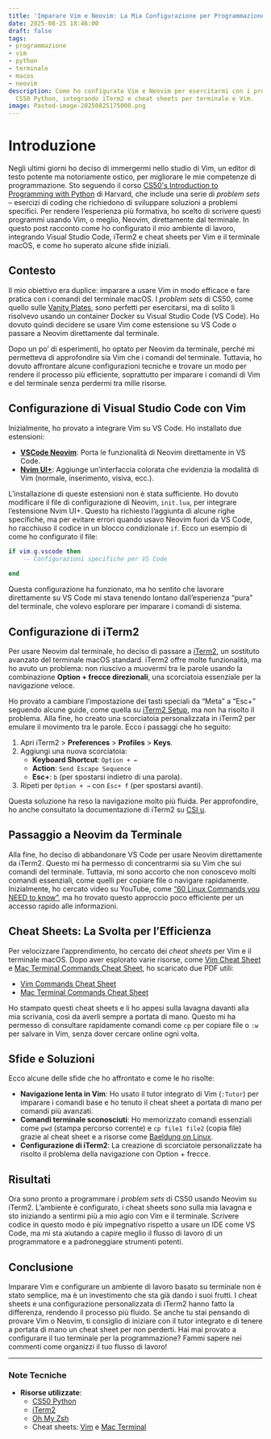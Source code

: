 ```yaml
---
title: 'Imparare Vim e Neovim: La Mia Configurazione per Programmazione Python'
date: 2025-08-25 18:46:00
draft: false
tags:
- programmazione
- vim
- python
- terminale
- macos
- neovim
description: Come ho configurato Vim e Neovim per esercitarmi con i problem sets di
  CS50 Python, integrando iTerm2 e cheat sheets per terminale e Vim.
image: Pasted-image-20250825175000.png
---
```

# Introduzione

Negli ultimi giorni ho deciso di immergermi nello studio di Vim, un editor di testo potente ma notoriamente ostico, per migliorare le mie competenze di programmazione. Sto seguendo il corso [CS50's Introduction to Programming with Python](https://cs50.harvard.edu/python/) di Harvard, che include una serie di *problem sets* – esercizi di coding che richiedono di sviluppare soluzioni a problemi specifici. Per rendere l’esperienza più formativa, ho scelto di scrivere questi programmi usando Vim, o meglio, Neovim, direttamente dal terminale. In questo post racconto come ho configurato il mio ambiente di lavoro, integrando Visual Studio Code, iTerm2 e cheat sheets per Vim e il terminale macOS, e come ho superato alcune sfide iniziali.

## Contesto

Il mio obiettivo era duplice: imparare a usare Vim in modo efficace e fare pratica con i comandi del terminale macOS. I *problem sets* di CS50, come quello sulle [Vanity Plates](https://cs50.harvard.edu/python/psets/5/test_plates/), sono perfetti per esercitarsi, ma di solito li risolvevo usando un container Docker su Visual Studio Code (VS Code). Ho dovuto quindi decidere se usare Vim come estensione su VS Code o passare a Neovim direttamente dal terminale.

Dopo un po’ di esperimenti, ho optato per Neovim da terminale, perché mi permetteva di approfondire sia Vim che i comandi del terminale. Tuttavia, ho dovuto affrontare alcune configurazioni tecniche e trovare un modo per rendere il processo più efficiente, soprattutto per imparare i comandi di Vim e del terminale senza perdermi tra mille risorse.

## Configurazione di Visual Studio Code con Vim

Inizialmente, ho provato a integrare Vim su VS Code. Ho installato due estensioni:

- **[VSCode Neovim](https://marketplace.visualstudio.com/items?itemName=asvetliakov.vscode-neovim)**: Porta le funzionalità di Neovim direttamente in VS Code.
- **[Nvim UI+](https://marketplace.visualstudio.com/items?itemName=wrathcodes.nvim-ui-plus)**: Aggiunge un’interfaccia colorata che evidenzia la modalità di Vim (normale, inserimento, visiva, ecc.).

L’installazione di queste estensioni non è stata sufficiente. Ho dovuto modificare il file di configurazione di Neovim, `init.lua`, per integrare l’estensione Nvim UI+. Questo ha richiesto l’aggiunta di alcune righe specifiche, ma per evitare errori quando usavo Neovim fuori da VS Code, ho racchiuso il codice in un blocco condizionale `if`. Ecco un esempio di come ho configurato il file:

```lua
if vim.g.vscode then
    -- Configurazioni specifiche per VS Code
    
end
```

Questa configurazione ha funzionato, ma ho sentito che lavorare direttamente su VS Code mi stava tenendo lontano dall’esperienza “pura” del terminale, che volevo esplorare per imparare i comandi di sistema.

## Configurazione di iTerm2

Per usare Neovim dal terminale, ho deciso di passare a [iTerm2](https://iterm2.com/), un sostituto avanzato del terminale macOS standard. iTerm2 offre molte funzionalità, ma ho avuto un problema: non riuscivo a muovermi tra le parole usando la combinazione **Option + frecce direzionali**, una scorciatoia essenziale per la navigazione veloce.

Ho provato a cambiare l’impostazione dei tasti speciali da “Meta” a “Esc+” seguendo alcune guide, come quella su [iTerm2 Setup](https://sourabhbajaj.com/mac-setup/iTerm/), ma non ha risolto il problema. Alla fine, ho creato una scorciatoia personalizzata in iTerm2 per emulare il movimento tra le parole. Ecco i passaggi che ho seguito:

1. Apri iTerm2 > **Preferences** > **Profiles** > **Keys**.
2. Aggiungi una nuova scorciatoia:
   - **Keyboard Shortcut**: `Option + ←`
   - **Action**: `Send Escape Sequence`
   - **Esc+**: `b` (per spostarsi indietro di una parola).
3. Ripeti per `Option + →` con `Esc+ f` (per spostarsi avanti).

Questa soluzione ha reso la navigazione molto più fluida. Per approfondire, ho anche consultato la documentazione di iTerm2 su [CSI u](https://iterm2.com/documentation-csiu.html).

## Passaggio a Neovim da Terminale

Alla fine, ho deciso di abbandonare VS Code per usare Neovim direttamente da iTerm2. Questo mi ha permesso di concentrarmi sia su Vim che sui comandi del terminale. Tuttavia, mi sono accorto che non conoscevo molti comandi essenziali, come quelli per copiare file o navigare rapidamente. Inizialmente, ho cercato video su YouTube, come [“60 Linux Commands you NEED to know”](https://www.youtube.com/watch?v=gd7BXuUQ91w), ma ho trovato questo approccio poco efficiente per un accesso rapido alle informazioni.

## Cheat Sheets: La Svolta per l’Efficienza

Per velocizzare l’apprendimento, ho cercato dei *cheat sheets* per Vim e il terminale macOS. Dopo aver esplorato varie risorse, come [Vim Cheat Sheet](https://vim.rtorr.com/) e [Mac Terminal Commands Cheat Sheet](https://phoenixnap.com/kb/mac-terminal-commands), ho scaricato due PDF utili:

- [Vim Commands Cheat Sheet](https://phoenixnap.com/kb/wp-content/uploads/2021/11/vim-commands-cheat-sheet-by-pnap.pdf)
- [Mac Terminal Commands Cheat Sheet](https://phoenixnap.com/kb/wp-content/uploads/2023/05/mac-terminal-commands-cheat-sheet-pdf.pdf)

Ho stampato questi cheat sheets e li ho appesi sulla lavagna davanti alla mia scrivania, così da averli sempre a portata di mano. Questo mi ha permesso di consultare rapidamente comandi come `cp` per copiare file o `:w` per salvare in Vim, senza dover cercare online ogni volta.

## Sfide e Soluzioni

Ecco alcune delle sfide che ho affrontato e come le ho risolte:

- **Navigazione lenta in Vim**: Ho usato il tutor integrato di Vim (`:Tutor`) per imparare i comandi base e ho tenuto il cheat sheet a portata di mano per comandi più avanzati.
- **Comandi terminale sconosciuti**: Ho memorizzato comandi essenziali come `pwd` (stampa percorso corrente) e `cp file1 file2` (copia file) grazie al cheat sheet e a risorse come [Baeldung on Linux](https://www.baeldung.com/linux/files-quickly-duplicate-multiple).
- **Configurazione di iTerm2**: La creazione di scorciatoie personalizzate ha risolto il problema della navigazione con Option + frecce.

## Risultati

Ora sono pronto a programmare i *problem sets* di CS50 usando Neovim su iTerm2. L’ambiente è configurato, i cheat sheets sono sulla mia lavagna e sto iniziando a sentirmi più a mio agio con Vim e il terminale. Scrivere codice in questo modo è più impegnativo rispetto a usare un IDE come VS Code, ma mi sta aiutando a capire meglio il flusso di lavoro di un programmatore e a padroneggiare strumenti potenti.

## Conclusione

Imparare Vim e configurare un ambiente di lavoro basato su terminale non è stato semplice, ma è un investimento che sta già dando i suoi frutti. I cheat sheets e una configurazione personalizzata di iTerm2 hanno fatto la differenza, rendendo il processo più fluido. Se anche tu stai pensando di provare Vim o Neovim, ti consiglio di iniziare con il tutor integrato e di tenere a portata di mano un cheat sheet per non perderti. Hai mai provato a configurare il tuo terminale per la programmazione? Fammi sapere nei commenti come organizzi il tuo flusso di lavoro!

---

### Note Tecniche

- **Risorse utilizzate**:
  - [CS50 Python](https://cs50.harvard.edu/python/)
  - [iTerm2](https://iterm2.com/)
  - [Oh My Zsh](https://github.com/ohmyzsh/ohmyzsh)
  - Cheat sheets: [Vim](https://phoenixnap.com/kb/vim-commands-cheat-sheet) e [Mac Terminal](https://phoenixnap.com/kb/mac-terminal-commands)